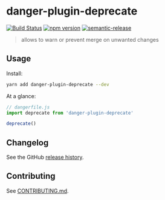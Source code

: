 # danger-plugin-deprecate

[![Build Status](https://travis-ci.org/yamensharaf/danger-plugin-deprecate.svg?branch=master)](https://travis-ci.org/yamensharaf/danger-plugin-deprecate)
[![npm version](https://badge.fury.io/js/danger-plugin-deprecate.svg)](https://badge.fury.io/js/danger-plugin-deprecate)
[![semantic-release](https://img.shields.io/badge/%20%20%F0%9F%93%A6%F0%9F%9A%80-semantic--release-e10079.svg)](https://github.com/semantic-release/semantic-release)

> allows to warn or prevent merge on unwanted changes

## Usage

Install:

```sh
yarn add danger-plugin-deprecate --dev
```

At a glance:

```js
// dangerfile.js
import deprecate from 'danger-plugin-deprecate'

deprecate()
```
## Changelog

See the GitHub [release history](https://github.com/yamensharaf/danger-plugin-deprecate/releases).

## Contributing

See [CONTRIBUTING.md](CONTRIBUTING.md).
